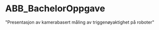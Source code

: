 ABB_BachelorOppgave
===================

"Presentasjon av kamerabasert måling av triggenøyaktighet på roboter"